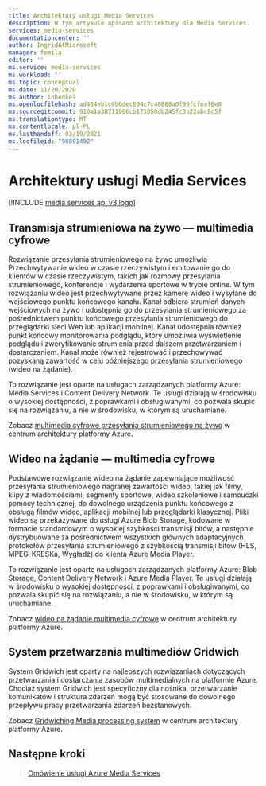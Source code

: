 ```yaml
---
title: Architektury usługi Media Services
description: W tym artykule opisano architektury dla Media Services.
services: media-services
documentationcenter: ''
author: IngridAtMicrosoft
manager: femila
editor: ''
ms.service: media-services
ms.workload: ''
ms.topic: conceptual
ms.date: 11/20/2020
ms.author: inhenkel
ms.openlocfilehash: ad464eb1c0b6dec694c7c40868a0f95fcfeaf6e8
ms.sourcegitcommit: 910a1a38711966cb171050db245fc3b22abc8c5f
ms.translationtype: MT
ms.contentlocale: pl-PL
ms.lasthandoff: 03/19/2021
ms.locfileid: "98891492"
---
```

# <a name="media-services-architectures"></a>Architektury usługi Media Services

[!INCLUDE [media services api v3 logo](./includes/v3-hr.md)]

## <a name="live-streaming-digital-media"></a>Transmisja strumieniowa na żywo — multimedia cyfrowe

Rozwiązanie przesyłania strumieniowego na żywo umożliwia Przechwytywanie wideo w czasie rzeczywistym i emitowanie go do klientów w czasie rzeczywistym, takich jak rozmowy przesyłania strumieniowego, konferencje i wydarzenia sportowe w trybie online. W tym rozwiązaniu wideo jest przechwytywane przez kamerę wideo i wysyłane do wejściowego punktu końcowego kanału. Kanał odbiera strumień danych wejściowych na żywo i udostępnia go do przesyłania strumieniowego za pośrednictwem punktu końcowego przesyłania strumieniowego do przeglądarki sieci Web lub aplikacji mobilnej. Kanał udostępnia również punkt końcowy monitorowania podglądu, który umożliwia wyświetlenie podglądu i zweryfikowanie strumienia przed dalszem przetwarzaniem i dostarczaniem. Kanał może również rejestrować i przechowywać pozyskaną zawartość w celu późniejszego przesyłania strumieniowego (wideo na żądanie).

To rozwiązanie jest oparte na usługach zarządzanych platformy Azure: Media Services i Content Delivery Network. Te usługi działają w środowisku o wysokiej dostępności, z poprawkami i obsługiwanymi, co pozwala skupić się na rozwiązaniu, a nie w środowisku, w którym są uruchamiane.

Zobacz [multimedia cyfrowe przesyłania strumieniowego na żywo](/azure/architecture/solution-ideas/articles/digital-media-live-stream) w centrum architektury platformy Azure.

## <a name="video-on-demand-digital-media"></a>Wideo na żądanie — multimedia cyfrowe

Podstawowe rozwiązanie wideo na żądanie zapewniające możliwość przesyłania strumieniowego nagranej zawartości wideo, takiej jak filmy, klipy z wiadomościami, segmenty sportowe, wideo szkoleniowe i samouczki pomocy technicznej, do dowolnego urządzenia punktu końcowego z obsługą filmów wideo, aplikacji mobilnej lub przeglądarki klasycznej. Pliki wideo są przekazywane do usługi Azure Blob Storage, kodowane w formacie standardowym o wysokiej szybkości transmisji bitów, a następnie dystrybuowane za pośrednictwem wszystkich głównych adaptacyjnych protokołów przesyłania strumieniowego z szybkością transmisji bitów (HLS, MPEG-KRESKa, Wygładź) do klienta Azure Media Player.

To rozwiązanie jest oparte na usługach zarządzanych platformy Azure: Blob Storage, Content Delivery Network i Azure Media Player. Te usługi działają w środowisku o wysokiej dostępności, z poprawkami i obsługiwanymi, co pozwala skupić się na rozwiązaniu, a nie w środowisku, w którym są uruchamiane.

Zobacz [wideo na żądanie multimedia cyfrowe](/azure/architecture/solution-ideas/articles/digital-media-video) w centrum architektury platformy Azure.

## <a name="gridwich-media-processing-system"></a>System przetwarzania multimediów Gridwich

System Gridwich jest oparty na najlepszych rozwiązaniach dotyczących przetwarzania i dostarczania zasobów multimedialnych na platformie Azure. Chociaż system Gridwich jest specyficzny dla nośnika, przetwarzanie komunikatów i struktura zdarzeń mogą być stosowane do dowolnego przepływu pracy przetwarzania zdarzeń bezstanowych.

Zobacz [Gridwiching Media processing system](/azure/architecture/reference-architectures/media-services/gridwich-architecture) w centrum architektury platformy Azure.

## <a name="next-steps"></a>Następne kroki

> [Omówienie usługi Azure Media Services](media-services-overview.md)